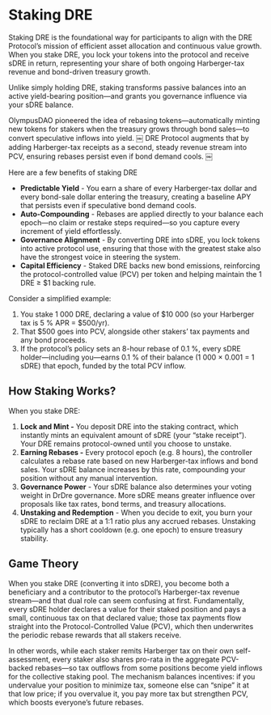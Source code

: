 # Staking DRE

Staking DRE is the foundational way for participants to align with the DRE Protocol’s mission of efficient asset allocation and continuous value growth. When you stake DRE, you lock your tokens into the protocol and receive sDRE in return, representing your share of both ongoing Harberger-tax revenue and bond-driven treasury growth.&#x20;

Unlike simply holding DRE, staking transforms passive balances into an active yield-bearing position—and grants you governance influence via your sDRE balance.

OlympusDAO pioneered the idea of rebasing tokens—automatically minting new tokens for stakers when the treasury grows through bond sales—to convert speculative inflows into yield. ￼ DRE Protocol augments that by adding Harberger-tax receipts as a second, steady revenue stream into PCV, ensuring rebases persist even if bond demand cools. ￼

Here are a few benefits of staking DRE

* **Predictable Yield** - You earn a share of every Harberger-tax dollar and every bond-sale dollar entering the treasury, creating a baseline APY that persists even if speculative bond demand cools.
* **Auto-Compounding** - Rebases are applied directly to your balance each epoch—no claim or restake steps required—so you capture every increment of yield effortlessly.
* **Governance Alignment** - By converting DRE into sDRE, you lock tokens into active protocol use, ensuring that those with the greatest stake also have the strongest voice in steering the system.
* **Capital Efficiency** - Staked DRE backs new bond emissions, reinforcing the protocol-controlled value (PCV) per token and helping maintain the 1 DRE ≥ $1 backing rule.

Consider a simplified example:

1. You stake 1 000 DRE, declaring a value of $10 000 (so your Harberger tax is 5 % APR = $500/yr).  &#x20;
2. That $500 goes into PCV, alongside other stakers’ tax payments and any bond proceeds.  &#x20;
3. If the protocol’s policy sets an 8-hour rebase of 0.1 %, every sDRE holder—including you—earns 0.1 % of their balance (1 000 × 0.001 = 1 sDRE) that epoch, funded by the total PCV inflow. &#x20;

## How Staking Works?

When you stake DRE:

1. **Lock and Mint -** You deposit DRE into the staking contract, which instantly mints an equivalent amount of sDRE (your “stake receipt”). Your DRE remains protocol-owned until you choose to unstake.
2. **Earning Rebases -** Every protocol epoch (e.g. 8 hours), the controller calculates a rebase rate based on new Harberger-tax inflows and bond sales. Your sDRE balance increases by this rate, compounding your position without any manual intervention.
3. **Governance Power** - Your sDRE balance also determines your voting weight in DrDre governance. More sDRE means greater influence over proposals like tax rates, bond terms, and treasury allocations.
4. **Unstaking and Redemption** - When you decide to exit, you burn your sDRE to reclaim DRE at a 1:1 ratio plus any accrued rebases. Unstaking typically has a short cooldown (e.g. one epoch) to ensure treasury stability.

## Game Theory&#x20;

When you stake DRE (converting it into sDRE), you become both a beneficiary and a contributor to the protocol’s Harberger-tax revenue stream—and that dual role can seem confusing at first. Fundamentally, every sDRE holder declares a value for their staked position and pays a small, continuous tax on that declared value; those tax payments flow straight into the Protocol-Controlled Value (PCV), which then underwrites the periodic rebase rewards that all stakers receive.

In other words, while each staker remits Harberger tax on their own self-assessment, every staker also shares pro-rata in the aggregate PCV-backed rebases—so tax outflows from some positions become yield inflows for the collective staking pool. The mechanism balances incentives: if you undervalue your position to minimize tax, someone else can “snipe” it at that low price; if you overvalue it, you pay more tax but strengthen PCV, which boosts everyone’s future rebases.
